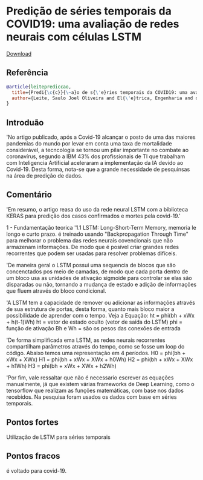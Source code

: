 # Predição de séries temporais da COVID19: uma avaliação de redes neurais com células LSTM


[Download](https://sbic.org.br/wp-content/uploads/2021/09/pdf/CBIC_2021_paper_72.pdf)


## Referência
```bibtex 1
@article{leiteprediccao,
  title={Predi{\c{c}}{\~a}o de s{\'e}ries temporais da COVID19: uma avalia{\c{c}}{\~a}o de redes neurais com c{\'e}lulas LSTM},
  author={Leite, Saulo Joel Oliveira and El{\'e}trica, Engenharia and de Oliveira, Roberto C{\'e}lio Lim{\~a}o and de Campos, L{\'\i}dio Mauro Lima}
}
```
## Introduão
'No artigo publicado, após a Covid-19 alcançar o posto de uma das maiores pandemias do mundo por levar em conta uma taxa de mortalidade considerável, a tecncologia se tornou um pilar importante no combate ao coronavírus, segundo a IBM  43% dos profissionais de TI que trabalham com Inteligencia Artificial aceleraram a implementação da IA devido ao Covid-19. Desta forma, nota-se que a grande necessidade de pesquinsas na área de predição de dados.

## Comentário
'Em resumo, o artigo reasa do uso da rede neural LSTM com a biblioteca KERAS para predição dos casos confirmados e mortes pela covid-19.'

1 - Fundamentação teorica
'1.1 LSTM: Long-Short-Term Memory, memoria le longo e curto prazo. é treinado usando "Backpropagation Through Time" para melhorar o problema das redes neurais covencionais que não armazenam informações. De modo que é posível criar grandes redes recorrentes que podem ser usadas para resolver problemas difíceis.

'De maneira geral o LSTM possui uma sequencia de blocos que são concenctados pos meio de camadas, de modo que cada porta dentro de um bloco usa as unidades de ativação sigmoide para controlar se elas são disparadas ou não, tornando a mudança de estado e adição de informações que fluem através do bloco condicional.

'A LSTM tem a capacidade de remover ou adicionar as informações através de sua estrutura de portas, desta forma, quanto mais bloco maior a possibilidade de aprender com o tempo.
Veja a Equação:
ht = phi(bh + xWx + h(t-1)Wh)
   ht = vetor de estado oculto (vetor de saída do LSTM)
   phi = função de ativação
   Bh e Wh = são os pesos das conexões de entrada

'De forma simplificada ema LSTM, as redes neurais recorrentes compartilham parâmetros através do tempo, como se fosse um loop do código. Abaixo temos uma representação em 4 períodos.
 H0 = phi(bh + xWx + XWx)
 H1 = phi(bh + xWx + XWx + h0Wh)
 H2 = phi(bh + xWx + XWx + h1Wh)
 H3 = phi(bh + xWx + XWx + h2Wh)

'Por fim, vale ressaltar que não é necessario escrever as equações manualmente, já que existem várias frameworks de Deep Learning, como o tensorflow que realizam as funções matemáticas, com base nos dados recebidos. Na pesquisa foram usados os dados com base em séries temporais.


## Pontos fortes
Utilização de LSTM para séries temporais

## Pontos fracos
é voltado para covid-19.